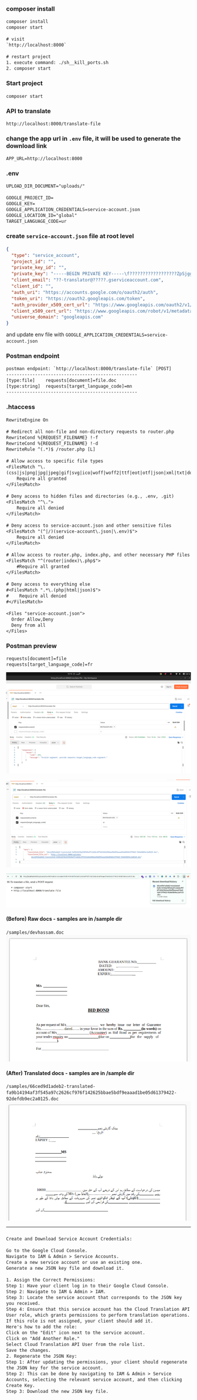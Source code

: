 ### composer install
```shell
composer install
composer start

# visit
`http://localhost:8000`

# restart project
1. execute command: ./sh__kill_ports.sh
2. composer start
```

### Start project
```text
composer start
```

### API to translate
```text
http://localhost:8000/translate-file
```

### change the app url in `.env` file, it will be used to generate the download link
```text
APP_URL=http://localhost:8000
```


### .env
```dotenv
UPLOAD_DIR_DOCUMENT="uploads/"

GOOGLE_PROJECT_ID=
GOOGLE_KEY=
GOOGLE_APPLICATION_CREDENTIALS=service-account.json
GOOGLE_LOCATION_ID="global"
TARGET_LANGUAGE_CODE=ur
```

### create `service-account.json` file at root level
```json
{
  "type": "service_account",
  "project_id": "",
  "private_key_id": "",
  "private_key": "-----BEGIN PRIVATE KEY-----\f??????????????????ZpSjgg==\n-----END PRIVATE KEY-----\n",
  "client_email": "??-translator@?????.gserviceaccount.com",
  "client_id": "",
  "auth_uri": "https://accounts.google.com/o/oauth2/auth",
  "token_uri": "https://oauth2.googleapis.com/token",
  "auth_provider_x509_cert_url": "https://www.googleapis.com/oauth2/v1/certs",
  "client_x509_cert_url": "https://www.googleapis.com/robot/v1/metadata/x5??/??-translator%40???????-s2.iam.gserviceaccount.com",
  "universe_domain": "googleapis.com"
}
```
and update env file with `GOOGLE_APPLICATION_CREDENTIALS=service-account.json`


### Postman endpoint
```text
postman endpoint: `http://localhost:8000/translate-file` [POST]
--------------------------------------------------
[type:file]    requests[document]=file.doc
[type:string]  requests[target_language_code]=mn
--------------------------------------------------
```

### .htaccess
```apacheconf
RewriteEngine On

# Redirect all non-file and non-directory requests to router.php
RewriteCond %{REQUEST_FILENAME} !-f
RewriteCond %{REQUEST_FILENAME} !-d
RewriteRule ^(.*)$ /router.php [L]

# Allow access to specific file types
<FilesMatch "\.(css|js|png|jpg|jpeg|gif|svg|ico|woff|woff2|ttf|eot|otf|json|xml|txt|doc|docs|docx|pdf|csv|html)$">
    Require all granted
</FilesMatch>

# Deny access to hidden files and directories (e.g., .env, .git)
<FilesMatch "^\.">
    Require all denied
</FilesMatch>

# Deny access to service-account.json and other sensitive files
<FilesMatch "(^|/)(service-account\.json|\.env)$">
    Require all denied
</FilesMatch>

# Allow access to router.php, index.php, and other necessary PHP files
<FilesMatch "^(router|index)\.php$">
    #Require all granted
</FilesMatch>

# Deny access to everything else
#<FilesMatch ".*\.(php|html|json)$">
#    Require all denied
#</FilesMatch>

<Files "service-account.json">
  Order Allow,Deny
  Deny from all
</Files>
```

### Postman preview
```text
requests[document]=file
requests[target_language_code]=fr
```
![preview](samples/preview.png)

![preview02](samples/preview02.png)

![preview03](samples/preview03.png)

#### (Before) Raw docs - samples are in /sample dir
`/samples/devhassam.doc`
![preview04](samples/preview04.png)

#### (After) Translated docs - samples are in /sample dir
`/samples/66ced9d1adeb2-translated-fa9b14194af3f545a97c2626cf976f142625bbae5bdf9eaaad1be05d61379422-92defdb9ec2a0125.doc`
![preview05](samples/preview05.png)

___


### 
```text
Create and Download Service Account Credentials:

Go to the Google Cloud Console.
Navigate to IAM & Admin > Service Accounts.
Create a new service account or use an existing one.
Generate a new JSON key file and download it.

1. Assign the Correct Permissions:
Step 1: Have your client log in to their Google Cloud Console.
Step 2: Navigate to IAM & Admin > IAM.
Step 3: Locate the service account that corresponds to the JSON key you received.
Step 4: Ensure that this service account has the Cloud Translation API User role, which grants permissions to perform translation operations. If this role is not assigned, your client should add it.
Here's how to add the role:
Click on the "Edit" icon next to the service account.
Click on "Add Another Role."
Select Cloud Translation API User from the role list.
Save the changes.
2. Regenerate the JSON Key:
Step 1: After updating the permissions, your client should regenerate the JSON key for the service account.
Step 2: This can be done by navigating to IAM & Admin > Service Accounts, selecting the relevant service account, and then clicking Create Key.
Step 3: Download the new JSON key file.
```
